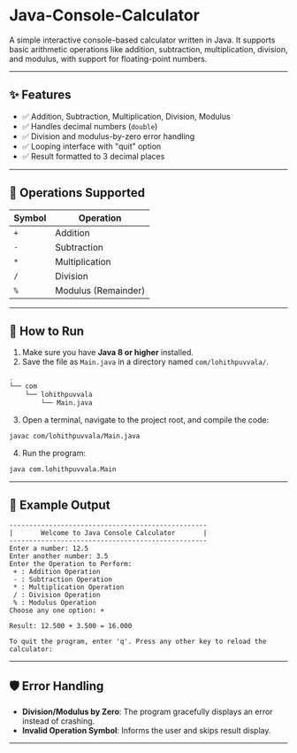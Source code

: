 # Java-Console-Calculator


A simple interactive console-based calculator written in Java. It supports basic arithmetic operations like addition, subtraction, multiplication, division, and modulus, with support for floating-point numbers.

---

## ✨ Features

- ✅ Addition, Subtraction, Multiplication, Division, Modulus
- ✅ Handles decimal numbers (`double`)
- ✅ Division and modulus-by-zero error handling
- ✅ Looping interface with "quit" option
- ✅ Result formatted to 3 decimal places

---

## 🧮 Operations Supported

| Symbol | Operation         |
|--------|-------------------|
| `+`    | Addition           |
| `-`    | Subtraction        |
| `*`    | Multiplication     |
| `/`    | Division           |
| `%`    | Modulus (Remainder)|

---

## 🚀 How to Run

1. Make sure you have **Java 8 or higher** installed.
2. Save the file as `Main.java` in a directory named `com/lohithpuvvala/`.

```bash
.
└── com
    └── lohithpuvvala
        └── Main.java
````

3. Open a terminal, navigate to the project root, and compile the code:

```bash
javac com/lohithpuvvala/Main.java
```

4. Run the program:

```bash
java com.lohithpuvvala.Main
```

---

## 📸 Example Output

```
--------------------------------------------------
|       Welcome to Java Console Calculator       |
--------------------------------------------------
Enter a number: 12.5
Enter another number: 3.5
Enter the Operation to Perform:
 + : Addition Operation
 - : Subtraction Operation
 * : Multiplication Operation
 / : Division Operation
 % : Modulus Operation
Choose any one option: +

Result: 12.500 + 3.500 = 16.000

To quit the program, enter 'q'. Press any other key to reload the calculator: 
```

---

## 🛡️ Error Handling

* **Division/Modulus by Zero**: The program gracefully displays an error instead of crashing.
* **Invalid Operation Symbol**: Informs the user and skips result display.

---